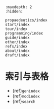 ```{include} ../README.md
```

```{toctree}
:maxdepth: 2
:hidden:

propaedeutics/index
start/index
tour/index
programming/index
guide/index
other/index
refs/index
about/index
draft/index
```

# 索引与表格

* {ref}`genindex`
* {ref}`modindex`
* {ref}`search`
